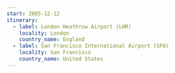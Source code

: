 ```yaml
---
start: 2005-12-12
itinerary:
  - label: London Heathrow Airport (LHR)
    locality: London
    country_name: England
  - label: San Francisco International Airport (SFO)
    locality: San Francisco
    country_name: United States
---
```

